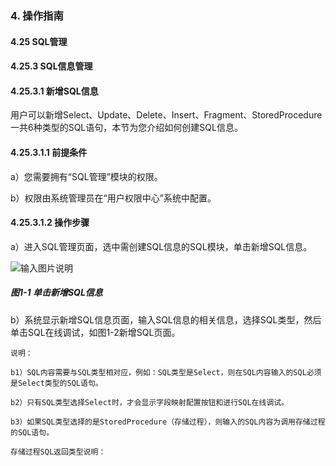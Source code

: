 ### 4. 操作指南

#### 4.25 SQL管理

#### 4.25.3 SQL信息管理

#### 4.25.3.1 新增SQL信息

用户可以新增Select、Update、Delete、Insert、Fragment、StoredProcedure一共6种类型的SQL语句，本节为您介绍如何创建SQL信息。

#### 4.25.3.1.1 前提条件

a）您需要拥有“SQL管理”模块的权限。

b）权限由系统管理员在“用户权限中心”系统中配置。

#### 4.25.3.1.2 操作步骤

a）进入SQL管理页面，选中需创建SQL信息的SQL模块，单击新增SQL信息。

![输入图片说明](../../../../../images/SoFlu%EF%BC%88%E5%90%8E%E7%AB%AF%EF%BC%89%E5%BC%80%E5%8F%91%E5%B9%B3%E5%8F%B0/1.%20%E6%9C%80%E6%96%B0%E7%89%88%E6%9C%AC%20-%20%E6%9B%B4%E6%96%B0%E6%97%A5%E6%9C%9F%20-%202022.10.08/4.%20%E6%93%8D%E4%BD%9C%E6%8C%87%E5%8D%97/25.%20SQL%E7%AE%A1%E7%90%86/3.%20SQL%E4%BF%A1%E6%81%AF%E7%AE%A1%E7%90%86/image.png)

##### 图1-1 单击新增SQL信息

b）系统显示新增SQL信息页面，输入SQL信息的相关信息，选择SQL类型，然后单击SQL在线调试，如图1-2新增SQL页面。

```
说明：

b1）SQL内容需要与SQL类型相对应，例如：SQL类型是Select，则在SQL内容输入的SQL必须是Select类型的SQL语句。

b2）只有SQL类型选择Select时，才会显示字段映射配置按钮和进行SQL在线调试。

b3）如果SQL类型选择的是StoredProcedure（存储过程），则输入的SQL内容为调用存储过程的SQL语句。

存储过程SQL返回类型说明：
